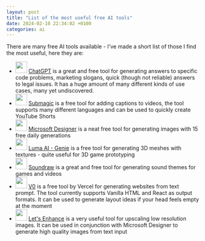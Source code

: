 ```yaml
---
layout: post
title: "List of the most useful free AI tools"
date: 2024-02-10 22:34:02 +0100
categories: ai
---
```


There are many free AI tools available - I've made a short list of those I find the most useful, here they are:

- <img width=30 height=30 src="/blog/assets/ai-tools/chatgpt.webp"> [ChatGPT](https://chat.openai.com/chat) is a great and free tool for generating answers to specific code problems, marketing slogans, quick (though not reliable) answers to legal issues. It has a huge amount of many different kinds of use cases, many yet undiscovered.
- <img width=30 height=30 src="/blog/assets/ai-tools/submagic.jpg"> [Submagic](https://www.submagic.co/) is a free tool for adding captions to videos, the tool supports many different languages and can be used to quickly create YouTube Shorts
- <img width=30 height=30 src="/blog/assets/ai-tools/microsoft-designer.jpg"> [Microsoft Designer](https://www.bing.com/images/create?FORM=GENEXP) is a neat free tool for generating images with 15 free daily generations
- <img width=30 height=30 src="/blog/assets/ai-tools/luma.png"> [Luma AI - Genie](https://lumalabs.ai/genie/) is a free tool for generating 3D meshes with textures - quite useful for 3D game prototyping
- <img width=30 height=30 src="/blog/assets/ai-tools/soundraw.png"> [Soundraw](https://soundraw.io/) is a great and free tool for generating sound themes for games and videos
- <img width=30 height=30 src="/blog/assets/ai-tools/v0.png"> [V0](https://v0.dev/) is a free tool by Vercel for generating websites from text prompt. The tool currently supports Vanilla HTML and React as output formats. It can be used to generate layout ideas if your head feels empty at the moment
- <img width=30 height=30 src="/blog/assets/ai-tools/lets-enhance.webp"> [Let's Enhance](https://letsenhance.io/) is a very useful tool for upscaling low resolution images. It can be used in conjunction with Microsoft Designer to generate high quality images from text input
